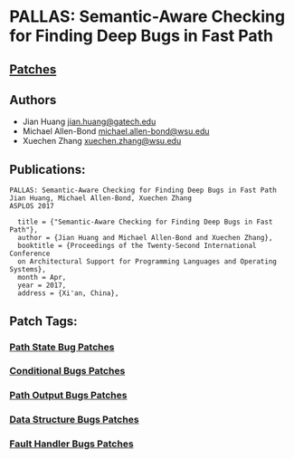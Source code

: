 # PALLAS: Semantic-Aware Checking for Finding Deep Bugs in Fast Path #

## [Patches](https://gitlab.com/WSUV-Pallas/public-db/wikis/patches-(general)) ##

## Authors ##
- Jian Huang <jian.huang@gatech.edu>
- Michael Allen-Bond <michael.allen-bond@wsu.edu>
- Xuechen Zhang <xuechen.zhang@wsu.edu>

## Publications: ##

```
PALLAS: Semantic-Aware Checking for Finding Deep Bugs in Fast Path
Jian Huang, Michael Allen-Bond, Xuechen Zhang
ASPLOS 2017

  title = {"Semantic-Aware Checking for Finding Deep Bugs in Fast Path"},
  author = {Jian Huang and Michael Allen-Bond and Xuechen Zhang},
  booktitle = {Proceedings of the Twenty-Second International Conference
  on Architectural Support for Programming Languages and Operating Systems},
  month = Apr,
  year = 2017,
  address = {Xi'an, China},
```

## Patch Tags: ##
### [Path State Bug Patches](https://gitlab.com/WSUV-Pallas/public-db/wikis/path-state-bug-patches) ###
### [Conditional Bugs Patches](https://gitlab.com/WSUV-Pallas/public-db/wikis/con-bug-patches) ###
### [Path Output Bugs Patches](https://gitlab.com/WSUV-Pallas/public-db/wikis/ret-bug-patches) ###
### [Data Structure Bugs Patches](https://gitlab.com/WSUV-Pallas/public-db/wikis/ads-bug-patches) ###
### [Fault Handler Bugs Patches](https://gitlab.com/WSUV-Pallas/public-db/wikis/fau-bug-patches) ###
